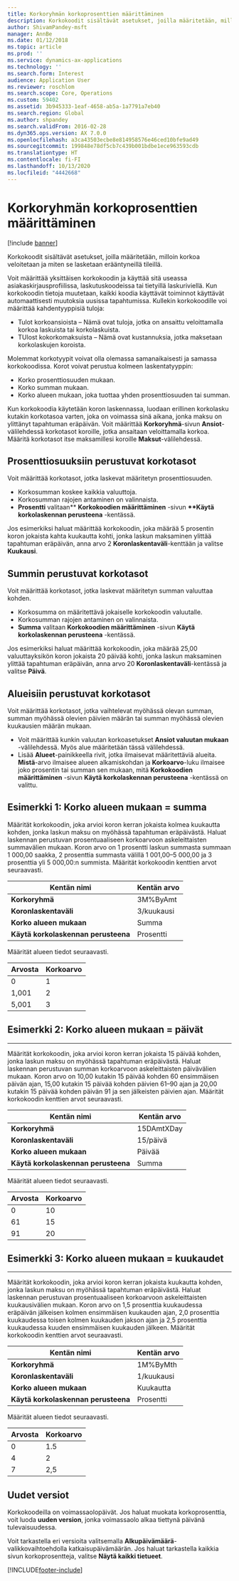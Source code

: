 ```yaml
---
title: Korkoryhmän korkoprosenttien määrittäminen
description: Korkokoodit sisältävät asetukset, joilla määritetään, milloin korkoa veloitetaan ja miten se lasketaan erääntyneillä tileillä.
author: ShivamPandey-msft
manager: AnnBe
ms.date: 01/12/2018
ms.topic: article
ms.prod: ''
ms.service: dynamics-ax-applications
ms.technology: ''
ms.search.form: Interest
audience: Application User
ms.reviewer: roschlom
ms.search.scope: Core, Operations
ms.custom: 59402
ms.assetid: 3b945333-1eaf-4658-ab5a-1a7791a7eb40
ms.search.region: Global
ms.author: shpandey
ms.search.validFrom: 2016-02-28
ms.dyn365.ops.version: AX 7.0.0
ms.openlocfilehash: a3ca43503ecbe8e814958576e46ced10bfe9ad49
ms.sourcegitcommit: 199848e78df5cb7c439b001bdbe1ece963593cdb
ms.translationtype: HT
ms.contentlocale: fi-FI
ms.lasthandoff: 10/13/2020
ms.locfileid: "4442668"
---
```

# <a name="set-up-interest-rates-for-an-interest-code"></a>Korkoryhmän korkoprosenttien määrittäminen

[!include [banner](../includes/banner.md)]

Korkokoodit sisältävät asetukset, joilla määritetään, milloin korkoa veloitetaan ja miten se lasketaan erääntyneillä tileillä.

Voit määrittää yksittäisen korkokoodin ja käyttää sitä useassa asiakaskirjausprofiilissa, laskutuskoodeissa tai tietyillä laskuriviellä. Kun korkokoodin tietoja muutetaan, kaikki koodia käyttävät toiminnot käyttävät automaattisesti muutoksia uusissa tapahtumissa. Kullekin korkokoodille voi määrittää kahdentyyppisiä tuloja:
-   Tulot korkoansioista – Nämä ovat tuloja, jotka on ansaittu veloittamalla korkoa laskuista tai korkolaskuista.
-   TUlost kokorkomaksuista – Nämä ovat kustannuksia, jotka maksetaan korkolaskujen koroista.

Molemmat korkotyypit voivat olla olemassa samanaikaisesti ja samassa korkokoodissa. Korot voivat perustua kolmeen laskentatyyppin:
-   Korko prosenttiosuuden mukaan.
-   Korko summan mukaan.
-   Korko alueen mukaan, joka tuottaa yhden prosenttiosuuden tai summan.

Kun korkokoodia käytetään koron laskennassa, luodaan erillinen korkolasku kutakin korkotasoa varten, joka on voimassa sinä aikana, jonka maksu on ylittänyt tapahtuman eräpäivän. Voit määrittää **Korkoryhmä**-sivun **Ansiot**-välilehdessä korkotasot koroille, jotka ansaitaan veloittamalla korkoa. Määritä korkotasot itse maksamillesi koroille **Maksut**-välilehdessä.

## <a name="interest-rates-based-on-a-percentage"></a>Prosenttiosuuksiin perustuvat korkotasot
Voit määrittää korkotasot, jotka laskevat määritetyn prosenttiosuuden.

- Korkosumman koskee kaikkia valuuttoja.
- Korkosumman rajojen antaminen on valinnaista.
- <strong>Prosentti</strong> valitaan** <strong>Korkokoodien määrittäminen</strong> -sivun <strong>**Käytä korkolaskennan perusteena</strong> -kentässä.

Jos esimerkiksi haluat määrittää korkokoodin, joka määrää 5 prosentin koron jokaista kahta kuukautta kohti, jonka laskun maksaminen ylittää tapahtuman eräpäivän, anna arvo 2 **Koronlaskentaväli**-kenttään ja valitse **Kuukausi**.

## <a name="interest-rates-based-on-amounts"></a>Summin perustuvat korkotasot
Voit määrittää korkotasot, jotka laskevat määritetyn summan valuuttaa kohden.
- Korkosumma on määritettävä jokaiselle korkokoodin valuutalle.
- Korkosumman rajojen antaminen on valinnaista.
- **Summa** valitaan **Korkokoodien määrittäminen** -sivun **Käytä korkolaskennan perusteena** -kentässä.

Jos esimerkiksi haluat määrittää korkokoodin, joka määrää 25,00 valuuttayksikön koron jokaista 20 päivää kohti, jonka laskun maksaminen ylittää tapahtuman eräpäivän, anna arvo 20 **Koronlaskentaväli**-kentässä ja valitse **Päivä**.

## <a name="interest-rates-based-on-ranges"></a>Alueisiin perustuvat korkotasot
Voit määrittää korkotasot, jotka vaihtelevat myöhässä olevan summan, summan myöhässä olevien päivien määrän tai summan myöhässä olevien kuukausien määrän mukaan.
-   Voit määrittää kunkin valuutan korkoasetukset **Ansiot valuutan mukaan** -välilehdessä. Myös alue määritetään tässä välilehdessä.
-   Lisää **Alueet**-painikkeella rivit, jotka ilmaisevat määritettäviä alueita. **Mistä**-arvo ilmaisee alueen alkamiskohdan ja **Korkoarvo**-luku ilmaisee joko prosentin tai summan sen mukaan, mitä **Korkokoodien määrittäminen** -sivun **Käytä korkolaskennan perusteena** -kentässä on valittu.

## <a name="example-1-interest-by-range--amount"></a>Esimerkki 1: Korko alueen mukaan = summa
Määrität korkokoodin, joka arvioi koron kerran jokaista kolmea kuukautta kohden, jonka laskun maksu on myöhässä tapahtuman eräpäivästä. Haluat laskennan perustuvan prosentuaaliseen korkoarvoon askeleittaisten summavälien mukaan. Koron arvo on 1 prosentti laskun summasta summaan 1 000,00 saakka, 2 prosenttia summasta välillä 1 001,00–5 000,00 ja 3 prosenttia yli 5 000,00:n summista. Määrität korkokoodin kenttien arvot seuraavasti.

| **Kentän nimi**                  | **Kentän arvo** |
|---------------------------------|-----------------|
| **Korkoryhmä**               | 3M%ByAmt        |
| **Koronlaskentaväli**    | 3/kuukausi         |
| **Korko alueen mukaan**           | Summa          |
| **Käytä korkolaskennan perusteena** | Prosentti      |

Määrität alueen tiedot seuraavasti.

| **Arvosta** | **Korkoarvo** |
|----------------|--------------------|
| 0              | 1                  |
| 1,001          | 2                  |
| 5,001          | 3                  |


## <a name="example-2-interest-by-range--days"></a>Esimerkki 2: Korko alueen mukaan = päivät
--------------------------------------------------

Määrität korkokoodin, joka arvioi koron kerran jokaista 15 päivää kohden, jonka laskun maksu on myöhässä tapahtuman eräpäivästä. Haluat laskennan perustuvan summan korkoarvoon askeleittaisten päivävälien mukaan. Koron arvo on 10,00 kutakin 15 päivää kohden 60 ensimmäisen päivän ajan, 15,00 kutakin 15 päivää kohden päivien 61–90 ajan ja 20,00 kutakin 15 päivää kohden päivän 91 ja sen jälkeisten päivien ajan. Määrität korkokoodin kenttien arvot seuraavasti.

| **Kentän nimi**                  | **Kentän arvo** |
|---------------------------------|-----------------|
| **Korkoryhmä**               | 15DAmtXDay      |
| **Koronlaskentaväli**    | 15/päivä          |
| **Korko alueen mukaan**           | Päivää            |
| **Käytä korkolaskennan perusteena** | Summa          |

Määrität alueen tiedot seuraavasti.

| **Arvosta** | **Korkoarvo** |
|----------------|--------------------|
| 0              | 10                 |
| 61             | 15                 |
| 91             | 20                 |


## <a name="example-3-interest-by-range--months"></a>Esimerkki 3: Korko alueen mukaan = kuukaudet
----------------------------------------------------

Määrität korkokoodin, joka arvioi koron kerran jokaista kuukautta kohden, jonka laskun maksu on myöhässä tapahtuman eräpäivästä. Haluat laskennan perustuvan prosentuaaliseen korkoarvoon askeleittaisten kuukausivälien mukaan. Koron arvo on 1,5 prosenttia kuukaudessa eräpäivän jälkeisen kolmen ensimmäisen kuukauden ajan, 2,0 prosenttia kuukaudessa toisen kolmen kuukauden jakson ajan ja 2,5 prosenttia kuukaudessa kuuden ensimmäisen kuukauden jälkeen. Määrität korkokoodin kenttien arvot seuraavasti.

| **Kentän nimi**                  | **Kentän arvo** |
|---------------------------------|-----------------|
| **Korkoryhmä**               | 1M%ByMth        |
| **Koronlaskentaväli**    | 1/kuukausi         |
| **Korko alueen mukaan**           | Kuukautta          |
| **Käytä korkolaskennan perusteena** | Prosentti      |

Määrität alueen tiedot seuraavasti.

| **Arvosta** | **Korkoarvo** |
|----------------|--------------------|
| 0              | 1.5                |
| 4              | 2                  |
| 7              | 2,5                |

## <a name="new-versions"></a>Uudet versiot
Korkokoodeilla on voimassaolopäivät. Jos haluat muokata korkoprosenttia, voit luoda **uuden version**, jonka voimassaolo alkaa tiettynä päivänä tulevaisuudessa.

Voit tarkastella eri versioita valitsemalla **Alkupäivämäärä**-valikkovaihtoehdolla katkaisupäivämäärän. Jos haluat tarkastella kaikkia sivun korkoprosentteja, valitse **Näytä kaikki tietueet**.





[!INCLUDE[footer-include](../../includes/footer-banner.md)]